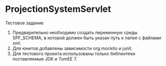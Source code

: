 # ProjectionSystemServlet
Тестовое задание
1. Предварительно необходимо создать переменную среды SPF_SCHEMA, в которой должен быть указан путь к папке с файлами xml.
2. Для юнитов добавлены зависимости org.mockito и junit.
3. Для тестового проекта использованы только библиотеки поставляемые JDK и TomEE 7.
